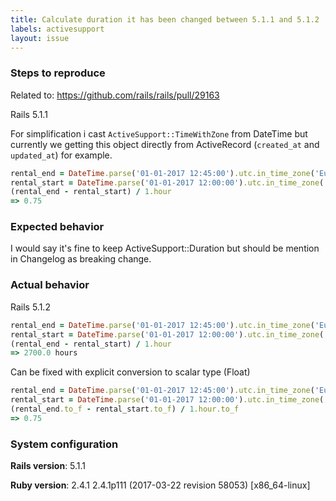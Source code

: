 ```yaml
---
title: Calculate duration it has been changed between 5.1.1 and 5.1.2
labels: activesupport
layout: issue
---
```


### Steps to reproduce

Related to: https://github.com/rails/rails/pull/29163

Rails 5.1.1

For simplification i cast `ActiveSupport::TimeWithZone` from DateTime but currently we getting this object directly from ActiveRecord (`created_at` and `updated_at`) for example.

```ruby
rental_end = DateTime.parse('01-01-2017 12:45:00').utc.in_time_zone('Europe/Berlin')
rental_start = DateTime.parse('01-01-2017 12:00:00').utc.in_time_zone('Europe/Berlin')
(rental_end - rental_start) / 1.hour
=> 0.75
```

### Expected behavior

I would say it's fine to keep ActiveSupport::Duration but should be mention in Changelog as breaking change.

### Actual behavior

Rails 5.1.2

```ruby
rental_end = DateTime.parse('01-01-2017 12:45:00').utc.in_time_zone('Europe/Berlin')
rental_start = DateTime.parse('01-01-2017 12:00:00').utc.in_time_zone('Europe/Berlin')
(rental_end - rental_start) / 1.hour
=> 2700.0 hours
```

Can be fixed with explicit conversion to scalar type (Float)

```ruby
rental_end = DateTime.parse('01-01-2017 12:45:00').utc.in_time_zone('Europe/Berlin')
rental_start = DateTime.parse('01-01-2017 12:00:00').utc.in_time_zone('Europe/Berlin')
(rental_end.to_f - rental_start.to_f) / 1.hour.to_f
=> 0.75
```


### System configuration
**Rails version**: 5.1.1

**Ruby version**: 2.4.1 2.4.1p111 (2017-03-22 revision 58053) [x86_64-linux]

